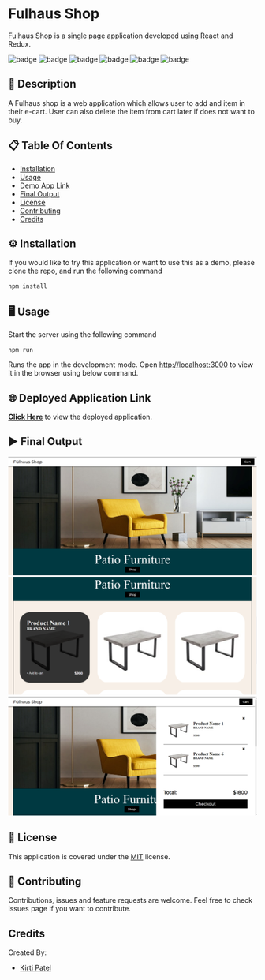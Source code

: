 # Fulhaus Shop
Fulhaus Shop is a single page application developed using React and Redux.

![badge](https://img.shields.io/badge/licence-MIT-green) ![badge](https://img.shields.io/badge/-HTML-red) ![badge](https://img.shields.io/badge/-CSS-red) ![badge](https://img.shields.io/badge/-Javascript-red) ![badge](https://img.shields.io/badge/-Node.js-red) ![badge](https://img.shields.io/badge/-React-red)

## 📜 Description 

A Fulhaus shop is a web application which allows user to add and item in their e-cart. User can also delete the item from cart later if does not want to buy.

## 📋 Table Of Contents 
- [Installation](#%EF%B8%8F-installation)
- [Usage](#%EF%B8%8F-usage) 
- [Demo App Link](#-deployed-application-link) 
- [Final Output](#%EF%B8%8F-final-output) 
- [License](#-license) 
- [Contributing](#-contributing) 
- [Credits](#credits) 

## ⚙️ Installation 

If you would like to try this application or want to use this as a demo, please clone the repo, and run the following command 

``` 
npm install
``` 

## 🖥️ Usage 

Start the server using the following command
``` 
npm run
``` 
Runs the app in the development mode.
Open [http://localhost:3000](http://localhost:3000) to view it in the browser using below command.

## 🌐 Deployed Application Link 

[**Click Here**]() to view the deployed application. 


## ▶️ Final Output 
![alt preview1](/src/assets/images/preview/image1.png)
![alt preview2](/src/assets/images/preview/image2.png)
![alt preview3](/src/assets/images/preview/image3.png)

## 📝 License 

This application is covered under the [MIT](https://choosealicense.com/licenses/mit/) license. 

## 🤝 Contributing 

Contributions, issues and feature requests are welcome. Feel free to check issues page if you want to contribute. 

## Credits 

Created By:
 * [Kirti Patel](https://github.com/kirti18patel)